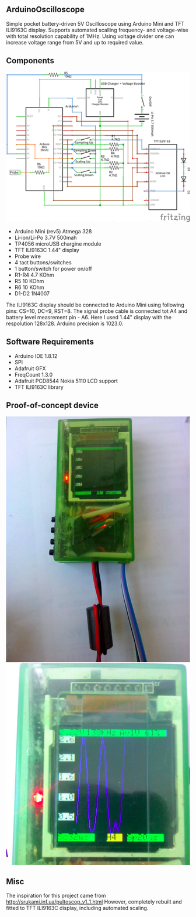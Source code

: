 ## ArduinoOscilloscope
Simple pocket battery-driven 5V Oscilloscope using Arduino Mini and TFT ILI9163C display. Supports automated scalling frequency- and voltage-wise with total resolution capability of 1MHz. Using voltage divider one can increase voltage range from 5V and up to required value.

## Components
![Diagram of the OduinoOscilloscope and used components](oscilloscope_schem.png)
- Arduino Mini (rev5) Atmega 328
- Li-ion/Li-Po 3.7V 500mah
- TP4056 microUSB chargine module
- TFT ILI9163C 1.44" display 
- Probe wire
- 4 tact buttons/switches
- 1 button/switch for power on/off 
- R1-R4 4.7 KOhm
- R5 10 KOhm
- R6 10 KOhm
- D1-D2 1N4007

The ILI9163C display should be connected to Arduino Mini using following pins: CS=10, DC=9, RST=8. The signal probe cable is connected tot A4 and battery level measrement pin - A6. Here I used 1.44" display with the respolution 128x128. Arduino precision is 1023.0.

## Software Requirements
- Arduino IDE 1.8.12
- SPI
- Adafruit GFX
- FreqCount 1.3.0
- Adafruit PCD8544 Nokia 5110 LCD support
- TFT ILI9163C library

## Proof-of-concept device

![1.jpg](1.jpg)
![2.jpg](2.jpg)

## Misc
The inspiration for this project came from http://srukami.inf.ua/pultoscop_v1_1.html However, completely rebuilt and fitted to TFT ILI9163C display, including automated scaling.



